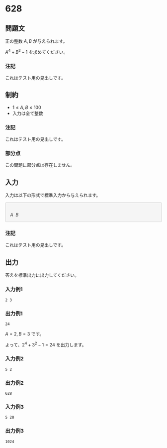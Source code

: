 # 628

## 問題文

正の整数 $A, B$ が与えられます。

$A^4 + B^2 - 1$ を求めてください。

### 注記

これはテスト用の見出しです。

## 制約

- $1 \leq A, B \leq 100$
- 入力は全て整数

### 注記

これはテスト用の見出しです。

### 部分点

この問題に部分点は存在しません。

## 入力

入力は以下の形式で標準入力から与えられます。

<div style="background: #f5f5f5; border: 1px #ccc solid; 2px 3px 0 #ddd; font-size: 100%; padding: 16px 0 0 15px; color: #333; border-radius: 3px">
    
$A\ \ B$

</div>

### 注記

これはテスト用の見出しです。

## 出力

答えを標準出力に出力してください。

### 入力例1

```
2 3
```

### 出力例1

```
24
```

$A = 2, B = 3$ です。

よって、$2^4 + 3^2 -1 = 24$ を出力します。

### 入力例2

```
5 2
```

### 出力例2

```
628
```

### 入力例3

```
5 20
```

### 出力例3

```
1024
```